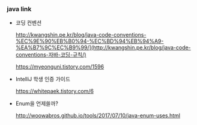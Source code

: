 ### java link 

- 코딩 컨벤션

  http://kwangshin.pe.kr/blog/java-code-conventions-%EC%9E%90%EB%B0%94-%EC%BD%94%EB%94%A9-%EA%B7%9C%EC%B9%99/](http://kwangshin.pe.kr/blog/java-code-conventions-자바-코딩-규칙/)

  https://myeonguni.tistory.com/1596

- IntelliJ 학생 인증 가이드

  https://whitepaek.tistory.com/6

- Enum을 언제쓸까?

  http://woowabros.github.io/tools/2017/07/10/java-enum-uses.html
